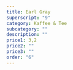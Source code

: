 ```yaml
---
title: Earl Gray
superscript: "9"
category: Kaffee & Tee
subcategory: ""
description: ""
price1: 3,2
price2: ""
price3: ""
order: "6"
---
```

